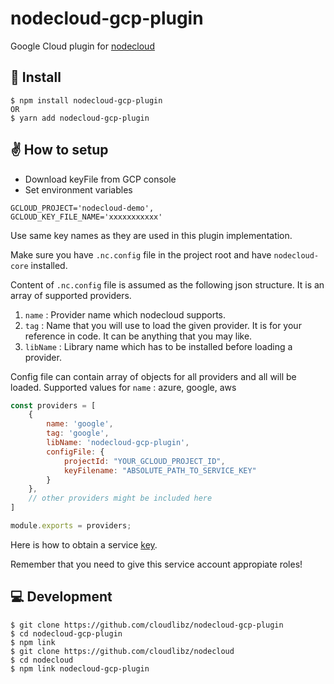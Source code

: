 # nodecloud-gcp-plugin
Google Cloud plugin for [nodecloud](https://github.com/cloudlibz/nodecloud)

## 🚀 Install

```
$ npm install nodecloud-gcp-plugin
OR
$ yarn add nodecloud-gcp-plugin
```

## ✌️ How to setup

- Download keyFile from GCP console
- Set environment variables

```
GCLOUD_PROJECT='nodecloud-demo',
GCLOUD_KEY_FILE_NAME='xxxxxxxxxxx'
```

Use same key names as they are used in this plugin implementation.

Make sure you have `.nc.config` file in the project root and have `nodecloud-core` installed.

Content of `.nc.config` file is assumed as the following json structure.
It is an array of supported providers.

1.  `name` : Provider name which nodecloud supports.
2.  `tag` : Name that you will use to load the given provider. It is for your reference in code. It can be anything that you may like.
3.  `libName` : Library name which has to be installed before loading a provider.

Config file can contain array of objects for all providers and all will be loaded.
Supported values for `name` : azure, google, aws

```js
const providers = [
    {
        name: 'google',
        tag: 'google',
        libName: 'nodecloud-gcp-plugin',
        configFile: {
            projectId: "YOUR_GCLOUD_PROJECT_ID",
            keyFilename: "ABSOLUTE_PATH_TO_SERVICE_KEY"
        }
    },
    // other providers might be included here
]

module.exports = providers;
``` 

Here is how to obtain a service [key](https://cloud.google.com/iam/docs/creating-managing-service-account-keys).

Remember that you need to give this service account appropiate roles!

## 💻 Development

```
$ git clone https://github.com/cloudlibz/nodecloud-gcp-plugin
$ cd nodecloud-gcp-plugin
$ npm link
$ git clone https://github.com/cloudlibz/nodecloud
$ cd nodecloud
$ npm link nodecloud-gcp-plugin
```
